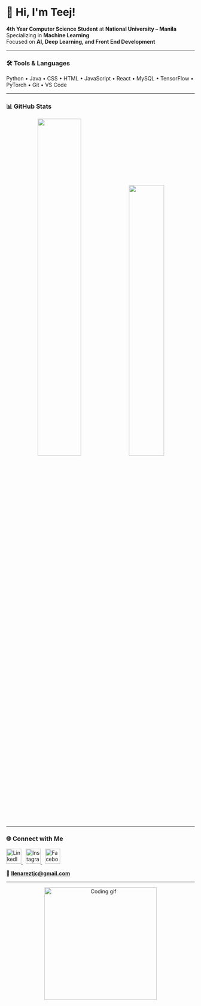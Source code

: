 # 🙂 Hi, I'm Teej!

**4th Year Computer Science Student** at **National University – Manila**  
Specializing in **Machine Learning**  
Focused on **AI, Deep Learning, and Front End Development**

---

### 🛠️ Tools & Languages
Python • Java • CSS • HTML • JavaScript • React • MySQL • TensorFlow • PyTorch • Git • VS Code  

---

### 📊 GitHub Stats
<p align="center">
  <img width="48%" src="https://github-readme-stats.vercel.app/api?username=teejx&show_icons=true&theme=tokyonight" />
  <img width="43%" src="https://github-readme-stats.vercel.app/api/top-langs/?username=teejx&layout=compact&theme=tokyonight" />
</p>

---

### 🌐 Connect with Me
<p align="left">
  <a href="https://www.linkedin.com/in/tehrence-llenarez-02a403354/?originalSubdomain=ph" target="_blank">
    <img src="https://raw.githubusercontent.com/teejx/icons/refs/heads/main/linkedin.png" alt="LinkedIn" width="40" height="40"/>
  </a>
  <span>&nbsp;</span>
  <a href="https://www.instagram.com/tteej.l" target="_blank">
    <img src="https://github.com/user-attachments/assets/00fe1f1f-5b7a-4f35-9897-155ea71d3fe9" alt="Instagram" width="40" height="40"/>
  </a>
  <span>&nbsp;</span>
  <a href="https://www.facebook.com/teej.llenarez" target="_blank">
    <img src="https://raw.githubusercontent.com/teejx/icons/refs/heads/main/facebook.png" alt="Facebook" width="40" height="40"/>
  </a>
</p>




📧 **llenareztjc@gmail.com**

---

<p align="center">
  <img src="https://media4.giphy.com/media/v1.Y2lkPTc5MGI3NjExcXlpZzdlaHhjdjBhMHR1djN2NXBubjN6M284NWhkM3c2am0ydWNpdyZlcD12MV9pbnRlcm5hbF9naWZfYnlfaWQmY3Q9Zw/VbnUQpnihPSIgIXuZv/giphy.gif" width="300" alt="Coding gif">
</p>
